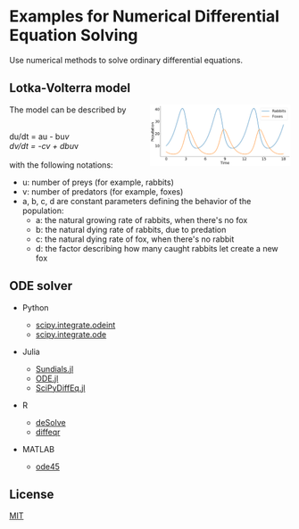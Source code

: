 # Examples for Numerical Differential Equation Solving
Use numerical methods to solve ordinary differential equations.
## Lotka-Volterra model
<img align="right" src="./population.png" width=50%>
The model can be described by<br><br>

du/dt = au - bu*v<br>
dv/dt = -cv + dbu*v<br>
<br>
with the following notations:
- u: number of preys (for example, rabbits)
- v: number of predators (for example, foxes)
- a, b, c, d are constant parameters defining the behavior of the population:
    - a: the natural growing rate of rabbits, when there's no fox
    - b: the natural dying rate of rabbits, due to predation
    - c: the natural dying rate of fox, when there's no rabbit
    - d: the factor describing how many caught rabbits let create a new fox

## ODE solver
- Python
    - [scipy.integrate.odeint](https://docs.scipy.org/doc/scipy/reference/generated/scipy.integrate.odeint.html)
    - [scipy.integrate.ode](https://docs.scipy.org/doc/scipy/reference/generated/scipy.integrate.ode.html)

- Julia
    - [Sundials.jl](https://github.com/JuliaDiffEq/Sundials.jl)
    - [ODE.jl](https://github.com/JuliaDiffEq/ODE.jl)
    - [SciPyDiffEq.jl](https://github.com/JuliaDiffEq/SciPyDiffEq.jl)

- R
    - [deSolve](https://cran.r-project.org/web/packages/deSolve/index.html)
    - [diffeqr](https://github.com/JuliaDiffEq/diffeqr)
    
- MATLAB
    - [ode45](https://jp.mathworks.com/help/matlab/ref/ode45.html?lang=en)

## License
[MIT](/LICENSE)